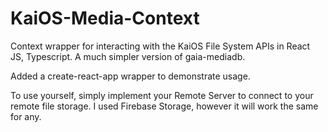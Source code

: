 # KaiOS-Media-Context
Context wrapper for interacting with the KaiOS File System APIs in React JS, Typescript. A much simpler version of gaia-mediadb. 

Added a create-react-app wrapper to demonstrate usage. 

To use yourself, simply implement your Remote Server to connect to your remote file storage. I used Firebase Storage, however it will work the same for any.
